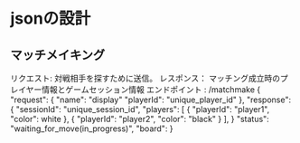 # jsonの設計
## マッチメイキング
リクエスト: 対戦相手を探すために送信。
レスポンス： マッチング成立時のプレイヤー情報とゲームセッション情報
エンドポイント : /matchmake
{
    "request": {
        "name": "display"
        "playerId": "unique_player_id"
    },
    "response": {
        "sessionId": "unique_session_id",
        "players": [
            {
                "playerId": "player1",
                "color": white
            },
            {
                "playerId": "player2",
                "color": "black"
            }
        ],
    }
    "status": "waiting_for_move(in_progress)",
    "board": 
}